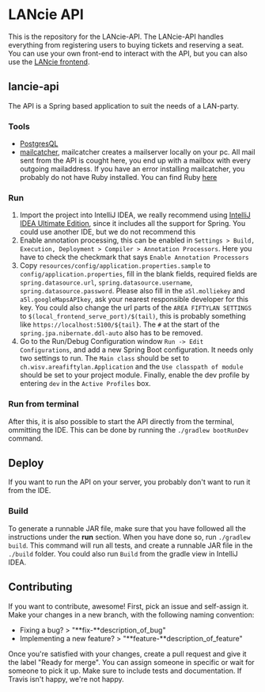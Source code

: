 # LANcie API
This is the repository for the LANcie-API. The LANcie-API handles everything from registering users to buying tickets and reserving a seat. You can use your own front-end to interact with the API, but you can also use the [LANcie frontend](https://github.com/AreaFiftyLAN/lancie-frontend).

## lancie-api
The API is a Spring based application to suit the needs of a LAN-party.

### Tools
-   [PostgresQL](https://www.postgresql.org/)
-   [mailcatcher](https://mailcatcher.me/), mailcatcher creates a mailserver locally on your pc. All mail sent from the API is cought here, you end up with a mailbox with every outgoing mailaddress. If you have an error installing mailcatcher, you probably do not have Ruby installed. You can find Ruby [here](https://www.ruby-lang.org/en/)

### Run
1.  Import the project into IntelliJ IDEA, we really recommend using [IntelliJ IDEA Ultimate Edition](https://www.jetbrains.com/idea/), since it includes all the support for Spring. You could use another IDE, but we do not recommend this
2.  Enable annotation processing, this can be enabled in `Settings > Build, Execution, Deployment > Compiler > Annotation Processors`. Here you have to check the checkmark that says `Enable Annotation Processors`
3.  Copy `resources/config/application.properties.sample` to `config/application.properties`, fill in the blank fields, required fields are `spring.datasource.url`, `spring.datasource.username`, `spring.datasource.password`. Please also fill in the `a5l.molliekey` and `a5l.googleMapsAPIkey`, ask your nearest responsible developer for this key. You could also change the url parts of the `AREA FIFTYLAN SETTINGS` to `$(local_frontend_serve_port)/$(tail)`, this is probably something like `https://localhost:5100/${tail}`.  The `#` at the start of the `spring.jpa.nibernate.ddl-auto` also has to be removed.
4.  Go to the Run/Debug Configuration window `Run -> Edit Configurations`, and add a new Spring Boot configuration. It needs only two settings to run. The `Main class` should be set to `ch.wisv.areafiftylan.Application` and the `Use classpath of module` should be set to your project module. Finally, enable the dev profile by entering `dev` in the `Active Profiles` box.

### Run from terminal
After this, it is also possible to start the API directly from the terminal, ommitting the IDE. This can be done by running the `./gradlew bootRunDev` command.

## Deploy
If you want to run the API on your server, you probably don't want to run it from the IDE.

### Build
To generate a runnable JAR file, make sure that you have followed all the instructions under the **run** section. When you have done so, run `./gradlew build`. This command will run all tests, and create a runnable JAR file in the `./build` folder. You could also run `Build` from the gradle view in IntelliJ IDEA.

## Contributing
If you want to contribute, awesome! First, pick an issue and self-assign it. Make your changes in a new branch, with the following naming convention:

* Fixing a bug? > "**fix-**description\_of\_bug"
* Implementing a new feature? > "**feature-**description\_of\_feature"

Once you're satisfied with your changes, create a pull request and give it the label "Ready for merge". You can assign someone in specific or wait for someone to pick it up. Make sure to include tests and documentation. If Travis isn't happy, we're not happy.
